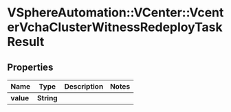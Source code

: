 # VSphereAutomation::VCenter::VcenterVchaClusterWitnessRedeployTaskResult

## Properties
Name | Type | Description | Notes
------------ | ------------- | ------------- | -------------
**value** | **String** |  | 


